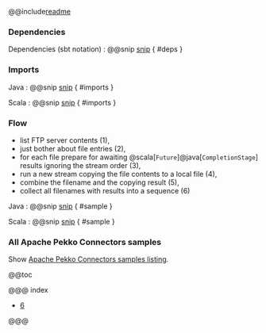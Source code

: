 @@include[readme](/README.md)

### Dependencies

Dependencies (sbt notation)
: @@snip [snip](/project/Dependencies.scala) { #deps }

### Imports

Java
: @@snip [snip](/src/main/java/samples/javadsl/Main.java) { #imports }

Scala
: @@snip [snip](/src/main/scala/samples/scaladsl/Main.scala)  { #imports }


### Flow

- list FTP server contents (1),
- just bother about file entries (2),
- for each file prepare for awaiting @scala[`Future`]@java[`CompletionStage`] results ignoring the stream order (3),
- run a new stream copying the file contents to a local file (4),
- combine the filename and the copying result (5),
- collect all filenames with results into a sequence (6)

Java
: @@snip [snip](/src/main/java/samples/javadsl/Main.java) { #sample }

Scala
: @@snip [snip](/src/main/scala/samples/scaladsl/Main.scala) { #sample }

### All Apache Pekko Connectors samples

Show [Apache Pekko Connectors samples listing](../index.html).

@@toc

@@@ index

* [6](full-source.md)

@@@
